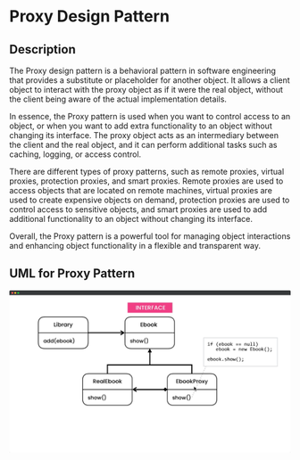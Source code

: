 # Proxy Design Pattern

## Description

The Proxy design pattern is a behavioral pattern in software engineering that provides a substitute or placeholder for another object. It allows a client object to interact with the proxy object as if it were the real object, without the client being aware of the actual implementation details.

In essence, the Proxy pattern is used when you want to control access to an object, or when you want to add extra functionality to an object without changing its interface. The proxy object acts as an intermediary between the client and the real object, and it can perform additional tasks such as caching, logging, or access control.

There are different types of proxy patterns, such as remote proxies, virtual proxies, protection proxies, and smart proxies. Remote proxies are used to access objects that are located on remote machines, virtual proxies are used to create expensive objects on demand, protection proxies are used to control access to sensitive objects, and smart proxies are used to add additional functionality to an object without changing its interface.

Overall, the Proxy pattern is a powerful tool for managing object interactions and enhancing object functionality in a flexible and transparent way.

## UML for Proxy Pattern

<div style="width: 100%; display: flex; justify-content: center; align-items: center; border-radius: 15px;">
<img src="./proxy-pattern.png" alt="UML for Proxy Pattern" />
</div>
